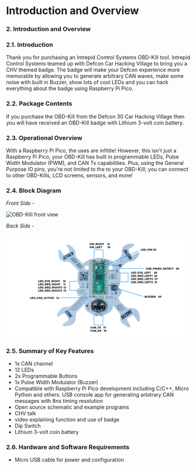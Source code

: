 # Introduction and Overview

### 2. Introduction and Overview

### 2.1. Introduction

Thank you for purchasing an Intrepid Control Systems OBD-Kill tool. Intrepid Control Systems teamed up with Defcon Car Hacking Village to bring you a CHV themed badge. The badge will make your Defcon experience more memorable by allowing you to generate arbitrary CAN waves, make some noise with built in Buzzer, show lots of cool LEDs and you can hack everything about the badge using Raspberry Pi Pico.

### 2.2. Package Contents

If you purchase the OBD-Kill from the Defcon 30 Car Hacking Village then you will have received an OBD-Kill badge with Lithium 3-volt coin battery.

### 2.3. Operational Overview

With a Raspberry Pi Pico, the uses are infitite! However, this isn't just a Raspberry Pi Pico, your OBD-Kill has built in programmable LEDs, Pulse Width Modulator (PWM), and CAN Tx capabilities. Plus, using the General Purpose IO pins, you're not limited to the to your OBD-Kill; you can connect to other OBD-Kills, LCD screens, sensors, and more!

### **2.4. Block Diagram**

_Front Side -_&#x20;

![OBD-KIll front view](<.gitbook/assets/Defcon block diagram – 1 (1).png>)

_Back Side_ -&#x20;

![OBD-KIll back view](<.gitbook/assets/Defcon block diagram BACK.png>)

### 2.5. Summary of Key Features

* 1x CAN channel
* 12 LEDs
* 2x Programmable Buttons
* 1x Pulse Width Modulator (Buzzer)
* Compatible with Raspberry Pi Pico development including C/C++, Micro Python and others. USB console app for generating arbitrary CAN messages with 8ns timing resolution
* Open source schematic and example programs
* CHV talk
* video explaining function and use of badge
* Dip Switch
* Lithium 3-volt coin battery

### 2.6. Hardware and Software Requirements

* Micro USB cable for power and configuration
